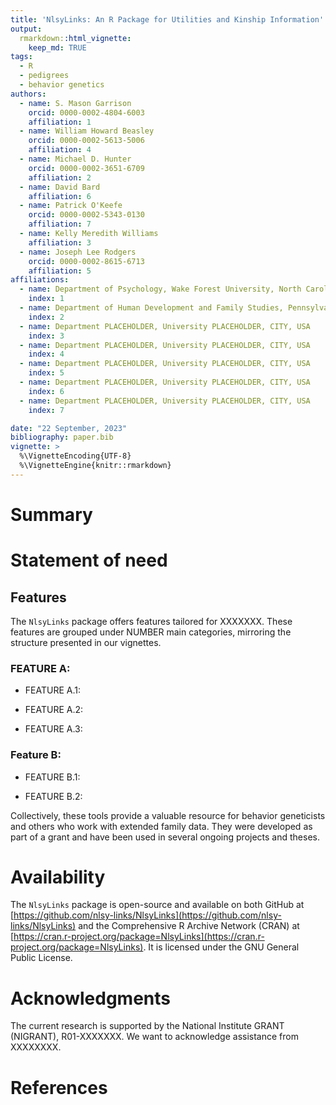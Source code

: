 ```yaml
---
title: 'NlsyLinks: An R Package for Utilities and Kinship Information'
output:
  rmarkdown::html_vignette:
    keep_md: TRUE
tags:
  - R
  - pedigrees
  - behavior genetics
authors:
  - name: S. Mason Garrison
    orcid: 0000-0002-4804-6003
    affiliation: 1
  - name: William Howard Beasley
    orcid: 0000-0002-5613-5006
    affiliation: 4
  - name: Michael D. Hunter
    orcid: 0000-0002-3651-6709
    affiliation: 2
  - name: David Bard
    affiliation: 6
  - name: Patrick O'Keefe
    orcid: 0000-0002-5343-0130
    affiliation: 7
  - name: Kelly Meredith Williams
    affiliation: 3
  - name: Joseph Lee Rodgers
    orcid: 0000-0002-8615-6713
    affiliation: 5
affiliations:
  - name: Department of Psychology, Wake Forest University, North Carolina, USA
    index: 1
  - name: Department of Human Development and Family Studies, Pennsylvania State University, Pennsylvania, USA
    index: 2
  - name: Department PLACEHOLDER, University PLACEHOLDER, CITY, USA
    index: 3
  - name: Department PLACEHOLDER, University PLACEHOLDER, CITY, USA
    index: 4
  - name: Department PLACEHOLDER, University PLACEHOLDER, CITY, USA
    index: 5
  - name: Department PLACEHOLDER, University PLACEHOLDER, CITY, USA
    index: 6
  - name: Department PLACEHOLDER, University PLACEHOLDER, CITY, USA
    index: 7

date: "22 September, 2023"
bibliography: paper.bib
vignette: >
  %\VignetteEncoding{UTF-8}
  %\VignetteEngine{knitr::rmarkdown}
---
```





<!--Guidance 
JOSS welcomes submissions from broadly diverse research areas. For this reason, we require that authors include in the paper some sentences that explain the software functionality and domain of use to a non-specialist reader. We also require that authors explain the research applications of the software. The paper should be between 250-1000 words. Authors submitting papers significantly longer than 1000 words may be asked to reduce the length of their paper.
Your paper should include:

A list of the authors of the software and their affiliations, using the correct format (see the example below).
A summary describing the high-level functionality and purpose of the software for a diverse, non-specialist audience.
A Statement of need section that clearly illustrates the research purpose of the software and places it in the context of related work.
A list of key references, including to other software addressing related needs. Note that the references should include full names of venues, e.g., journals and conferences, not abbreviations only understood in the context of a specific discipline.
Mention (if applicable) a representative set of past or ongoing research projects using the software and recent scholarly publications enabled by it.
Acknowledgment of any financial support.
-->

# Summary

<!--  A summary describing the high-level functionality and purpose of the software for a diverse, non-specialist audience. -->




# Statement of need
<!-- A Statement of need section that clearly illustrates the research purpose of the software and places it in the context of related work. -->


## Features

The `NlsyLinks` package offers features tailored for XXXXXXX. These features are grouped under NUMBER main categories, mirroring the structure presented in our vignettes.

### FEATURE A:

-   FEATURE A.1: 

-   FEATURE A.2: 

-   FEATURE A.3:


### Feature B:

-   FEATURE B.1: 

-   FEATURE B.2: 



<!-- Mention (if applicable) a representative set of past or ongoing research projects using the software and recent scholarly publications enabled by it.-->

Collectively, these tools provide a valuable resource for behavior geneticists and others who work with extended family data. They were developed as part of a grant and have been used in several ongoing projects and theses.

# Availability

The `NlsyLinks` package is open-source and available on both GitHub at [https://github.com/nlsy-links/NlsyLinks](https://github.com/nlsy-links/NlsyLinks) and the Comprehensive R Archive Network (CRAN) at [https://cran.r-project.org/package=NlsyLinks](https://cran.r-project.org/package=NlsyLinks). It is licensed under the GNU General Public License.

# Acknowledgments

The current research is supported by the National Institute GRANT (NIGRANT), R01-XXXXXXX. We want to acknowledge assistance from XXXXXXXX.

# References
